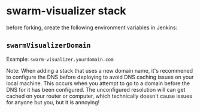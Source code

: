 # swarm-visualizer stack

before forking, create the following environment variables in Jenkins:

## `swarmVisualizerDomain`
Example: `swarm-visualizer.yourdomain.com`

Note: When adding a stack that uses a new domain name, it's recommened to configure the DNS before
deploying to avoid DNS caching issues on your local machine. This occurs when you attempt
to go to a domain before the DNS for it has been configured. The unconfigured resolution will
can get cached on your router or computer, which technically doesn't cause issues for anyone
but you, but it is annoying!
